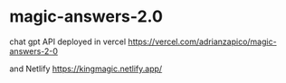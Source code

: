 # magic-answers-2.0
chat gpt API deployed in vercel
https://vercel.com/adrianzapico/magic-answers-2-0

and Netlify
https://kingmagic.netlify.app/
